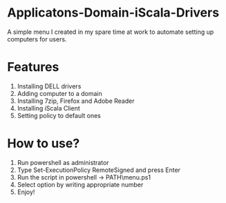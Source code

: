 # Applicatons-Domain-iScala-Drivers

A simple menu I created in my spare time at work to automate setting up computers for users.

# Features
1. Installing DELL drivers
2. Adding computer to a domain
3. Installing 7zip, Firefox and Adobe Reader
4. Installing iScala Client
5. Setting policy to default ones

# How to use?
1. Run powershell as administrator
2. Type Set-ExecutionPolicy RemoteSigned and press Enter
3. Run the script in powershell -> PATH\menu.ps1
4. Select option by writing appropriate number
5. Enjoy!
